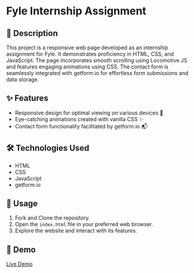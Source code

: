 # Fyle Internship Assignment

## 🚀 Description

This project is a responsive web page developed as an internship assignment for Fyle. It demonstrates proficiency in HTML, CSS, and JavaScript. The page incorporates smooth scrolling using Locomotive JS and features engaging animations using CSS. The contact form is seamlessly integrated with getform.io for effortless form submissions and data storage.

## ✨ Features

- Responsive design for optimal viewing on various devices 📱
- Eye-catching animations created with vanilla CSS ✨
- Contact form functionality facilitated by getform.io 📬

## 🛠️ Technologies Used

- HTML
- CSS
- JavaScript
- getform.io

## 📝 Usage

1. Fork and Clone the repository.
2. Open the `index.html` file in your preferred web browser.
3. Explore the website and interact with its features.

## 🎥 Demo

[Live Demo](https://soustab10.github.io/frontend-task/)
